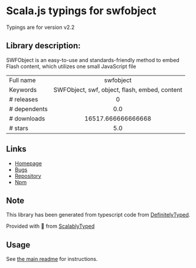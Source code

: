 
# Scala.js typings for swfobject

Typings are for version v2.2

## Library description:
SWFObject is an easy-to-use and standards-friendly method to embed Flash content, which utilizes one small JavaScript file

|                    |                 |
| ------------------ | :-------------: |
| Full name          | swfobject |
| Keywords           | SWFObject, swf, object, flash, embed, content |
| # releases         | 0 |
| # dependents       | 0.0 |
| # downloads        | 16517.666666666668 |
| # stars            | 5.0 |

## Links
- [Homepage](https://github.com/unshiftio/swfobject)
- [Bugs](https://github.com/unshiftio/swfobject/issues)
- [Repository](https://github.com/unshiftio/swfobject)
- [Npm](https://www.npmjs.com/package/swfobject)
    


## Note
This library has been generated from typescript code from [DefinitelyTyped](https://definitelytyped.org).

Provided with :purple_heart: from [ScalablyTyped](https://github.com/oyvindberg/ScalablyTyped)

## Usage
See [the main readme](../../readme.md) for instructions.


